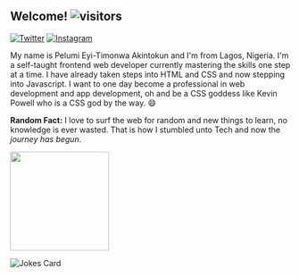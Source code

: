 <!--![banner](https://pbs.twimg.com/profile_banners/1328260377013067776/1609423239/600x200)
<!--![Metrics](https://metrics.lecoq.io/timonwa?template=classic&config.timezone=Africa%2FLagos)
[![Timonwa's GitHub stats](https://github-readme-stats.vercel.app/api?username=timonwa)](https://github.com/timonwa/github-readme-stats)
<img height="32" width="32" src="https://cdn.jsdelivr.net/npm/simple-icons@v4/icons/github.svg" />
<img height="32" width="32" src="https://cdn.jsdelivr.net/npm/simple-icons@v4/icons/twitter.svg" />
<img height="32" width="32" src="https://cdn.jsdelivr.net/npm/simple-icons@v4/icons/codepen.svg" />
<img height="32" width="32" src="https://cdn.jsdelivr.net/npm/simple-icons@v4/icons/instagram.svg" />-->
<!--[![Readme Quotes](https://quotes-github-readme.vercel.app/api?type=horizontal)](https://github.com/piyushsuthar/github-readme-quotes)-->

## Welcome!   ![visitors](https://visitor-badge.glitch.me/badge?page_id=timonwa.visitor-badge)

<a href="https://www.twitter.com/timonwa2"><img alt="Twitter" src="https://img.shields.io/badge/@Timonwa2%20-%231DA1F2.svg?&style=for-the-badge&logo=Twitter&logoColor=white"/></a>    <a href="https://www.instagram.com/pels_diary"><img alt="Instagram" src="https://img.shields.io/badge/@pels__diary%20-%23E4405F.svg?&style=for-the-badge&logo=Instagram&logoColor=white"/></a>
  
My name is Pelumi Eyi-Timonwa Akintokun and I'm from Lagos, Nigeria.
I'm a self-taught frontend web developer currently mastering the skills one step at a time.
I have already taken steps into HTML and CSS and now stepping into Javascript.
I want to one day become a professional in web development and app development, oh and be a CSS goddess like Kevin Powell who is a CSS god by the way. 😄

**Random Fact:** I love to surf the web for random and new things to learn, no knowledge is ever wasted. That is how I stumbled unto Tech and now the *journey has begun*.

<img height="177em" src="https://github-readme-stats.vercel.app/api/top-langs/?username=timonwa&title_color=ffffff&theme=vue-dark&show_icons=true&count_private=true&hide_border=true&layout=compact&langs" />

![Jokes Card](https://readme-jokes.vercel.app/api)

